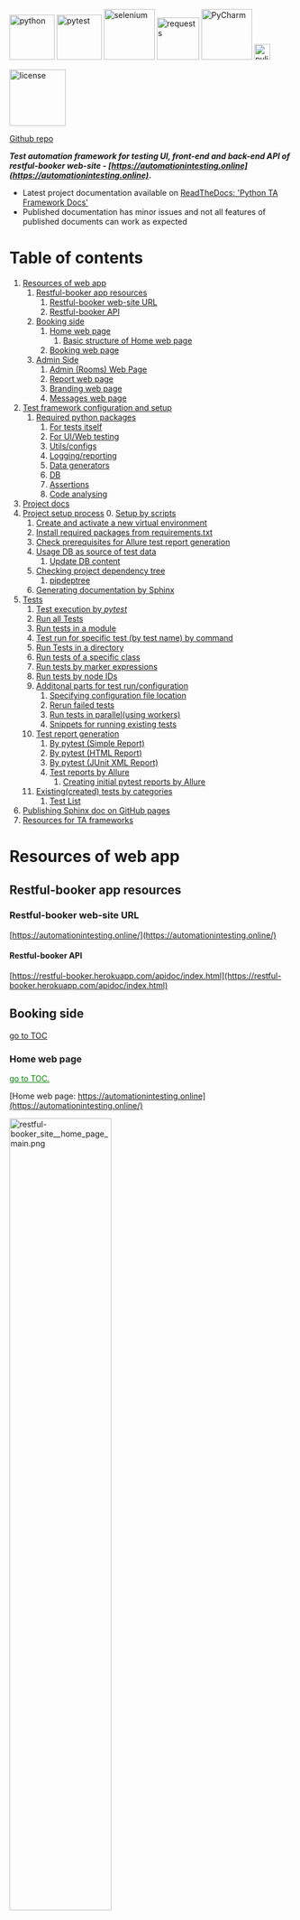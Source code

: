<!-- Header Section -->
<p align="left">
  <img alt="python" src="https://img.shields.io/badge/python-3670A0?style=for-the-badge&logo=python&logoColor=ffdd54" width="80"/>
  <img alt="pytest" src="https://img.shields.io/badge/py-test-blue?logo=pytest" width="80"/>
  <img alt="selenium" src="https://img.shields.io/badge/-selenium-%43B02A?style=for-the-badge&logo=selenium&logoColor=white" width="90"/>
  <img alt="requests" src="https://img.shields.io/badge/-requests-%43B02A?style=for-the-badge&logo=requests&logoColor=white" width="75"/>
  <img alt="PyCharm" src="https://img.shields.io/badge/pycharm-143?style=for-the-badge&logo=pycharm&logoColor=black&color=black&labelColor=green" width="90"/>
  <img alt="pylint" src="https://raw.githubusercontent.com/pylint-dev/pylint/main/doc/logo.png" width="28"/>
</p>
<p>
  <img alt="license" src="https://img.shields.io/badge/license-MIT-yellow?style=for-the-badge" width="100"/>
</p>

[Github repo]()

**_Test automation framework for testing UI, front-end and back-end API of restful-booker
web-site - [https://automationintesting.online](https://automationintesting.online)_.**

* Latest project documentation available on [ReadTheDocs: 'Python TA Framework Docs'](https://python-ta-web-api-framework.readthedocs.io/en/latest/index.html)
* Published documentation has minor issues and not all features of published documents can work as expected    

# Table of contents <div id="toc"></div>

1. [Resources of web app](#resources-of-web-app)
    1. [Restful-booker app resources](#restful-booker-app-resources)
        1. [Restful-booker web-site URL](#restful-booker-web-site-url)
        2. [Restful-booker API](#restful-booker-api)
    2. [Booking side](#booking-side)
        1. [Home web page](#home-web-page)
            1. [Basic structure of Home web page](#basic-structure-of-home-web-page)
        2. [Booking web page](#booking-web-page)
    3. [Admin Side](#admin-side)
        1. [Admin (Rooms) Web Page](#admin-rooms-web-page)
        2. [Report web page](#report-web-page)
        3. [Branding web page](#branding-web-page)
        4. [Messages web page](#messages-web-page)
2. [Test framework configuration and setup](#test-framework-configuration-and-setup)
    1. [Required python packages](#required-python-packages)
        1. [For tests itself](#for-tests-itself)
        2. [For UI/Web testing](#for-uiweb-testing)
        3. [Utils/configs](#utilsconfigs)
        4. [Logging/reporting](#loggingreporting)
        5. [Data generators](#data-generators)
        6. [DB](#db)
        7. [Assertions](#assertions)
        8. [Code analysing](#code-analysing)
3. [Project docs](#project-docs)
4. [Project setup process](#project-setup-process)
    0. [Setup by scripts](#0setup-by-scripts)
    1. [Create and activate a new virtual environment](#1-create-and-activate-a-new-virtual-environment)
    2. [Install required packages from requirements.txt](#2-install-required-packages-from-requirementstxt)
    3. [Check prerequisites for Allure test report generation](#3-check-prerequisites-for-allure-test-report-generation)
    4. [Usage DB as source of test data](#4-usage-db-as-source-of-test-data)
        1. [Update DB content](#1-update-db-content)
    5. [Checking project dependency tree](#checking-project-dependency-tree)
        1. [pipdeptree](#pipdeptree)
    6. [Generating documentation by Sphinx](#generating-documentation-by-sphinx)
5. [Tests](#tests)
    1. [Test execution by _pytest_](#test-execution-by-_pytest_)
    1. [Run all Tests](#run-all-tests)
    2. [Run tests in a module](#run-tests-in-a-module)
    3. [Test run for specific test (by test name) by command](#test-run-for-specific-test-by-test-name-by-command)
    4. [ Run Tests in a directory](#run-tests-in-a-directory)
    6. [Run tests of a specific class](#run-tests-of-a-specific-class)
    7. [Run tests by marker expressions](#run-tests-by-marker-expressions)
    5. [Run tests by node IDs](#run-tests-by-node-ids)
    8. [Additonal parts for test run/configuration](#additional-parts-for-test-runconfiguration)
        1. [Specifying configuration file location](#specifying-configuration-file-location)
        2. [Rerun failed tests](#rerun-failed-tests)
        3. [Run tests in parallel(using workers)](#run-tests-in-parallelusing-workers)
        4. [Snippets for running existing tests](#snippets-for-running-existing-tests)
    9. [Test report generation](#test-report-generation)
        1. [By pytest (Simple Report)](#by-pytest-simple-report)
        2. [By pytest (HTML Report)](#by-pytest-html-report)
        3. [By pytest (JUnit XML Report)](#by-pytest-junit-xml-report)
        4. [Test reports by Allure](#test-reports-by-allure)
            1. [Creating initial pytest reports by Allure](#creating-initial-pytest-reports-by-allure-)
    2. [Existing(created) tests by categories](#existingcreated-tests-by-categories)
        1. [Test List](#test-list)
6. [Publishing Sphinx doc on GitHub pages](#publishing-sphinx-doc-on-github-pages)
7. [Resources for TA frameworks](#resources-for-ta-frameworks)

# Resources of web app

## Restful-booker app resources

### Restful-booker web-site URL

[https://automationintesting.online/](https://automationintesting.online/)

#### Restful-booker API

[https://restful-booker.herokuapp.com/apidoc/index.html](https://restful-booker.herokuapp.com/apidoc/index.html)

## Booking side

[go to TOC](#table-of-contents)

### Home web page

<a href="#toc" style="color: green;">go to TOC.</a>

[Home web page: https://automationintesting.online](https://automationintesting.online/)

<img src="project_related_data\pic\restful-booker_site__home_page_main.png" alt="restful-booker_site__home_page_main.png" style="width:60%;">

#### Basic structure of home web page

    ```
        logo(picture)
            welcome_text
        rooms_section
            room_section
                hotel_picture
                hotel_room_description
                    hotel_room_description_header
                        hotel_room_type
                        hotel_room_wheelchair_option
                    hotel_room_description_title
                    hotel_room_options
                        hotel_room_option_wifi
                        hotel_room_option_refreshments
                        hotel_room_option_tv
                        hotel_room_option_safe
                        hotel_room_option_radio
                        hotel_room_option_views
                    hotel_room_booking_button
                booker_contact_form
                    name_input_form
                    email_input_form
                    phone_input_form
                    subject_input_form
                    message_input_form
                    submit_button_on_contact_form
                    alert_booker_form
                hotel_contact_details_field
                map_picture
                footer_panel
                    site_owner_info
                    cookie_policy_link
                    privacy_policy_link
                    admin_panel_link
    ```

## Booking web page

<a href="#toc" style="color: green;">go to TOC.</a>

[Booking web page: https://automationintesting.online](https://automationintesting.online/)

Same URL as for Home page but with additional components on the page

<img src="project_related_data\pic\restful-booker_site__book_this_room_page.png" alt="restful-booker_site__home_page_main.png" style="width:60%;">

## Admin side

### Admin (Rooms) web page

<a href="#toc" style="color: green;">go to TOC.</a>

[Home web page: https://automationintesting.online/#/admin/](https://automationintesting.online/#/admin/)

<img src="project_related_data\pic\restful-booker_site__admin-room_page.png" alt="restful-booker_site__admin-room_page.png" style="width:70%;">

### Report web page

<a href="#toc" style="color: green;">go to TOC.</a>

[Report web page: https://automationintesting.online/#/admin/report](https://automationintesting.online/#/admin/)

<img src="project_related_data\pic\restful-booker_site__report_page.png" alt="restful-booker_site__report_page.png" style="width:70%;">

### Branding web page

<a href="#toc" style="color: green;">go to TOC.</a>

[Branding web page: https://automationintesting.online/#/admin/branding](https://automationintesting.online/#/admin/)

<img src="project_related_data\pic\restful-booker_site__branding_page.png" alt="restful-booker_site__branding_page.png" style="width:70%;">

### Messages web page

<a href="#toc" style="color: green;">go to TOC.</a>

[Messages web page: https://automationintesting.online/#/admin/messages](https://automationintesting.online/#/admin/messages)

<img src="project_related_data\pic\restful-booker_site__messages_page.png" alt="restful-booker_site__messages_page.png" style="width:70%;">

# Test framework configuration and setup

## Required python packages

<a href="#toc" style="color: green;">go to TOC.</a>

In this project used 'pip-tools' and approach to use high-level dependency tree. Main required packages presented
in `requirements.in`. All used Python packages for the current project are generates in `requirements.txt`

Below is the list of main packages with references

### For tests itself

<a href="#toc" style="color: green;">go to TOC.</a>

* **pytest**
    * pypi.org docs: [https://pypi.org/project/pytest/](https://pypi.org/project/pytest/)
    * related info: [https://docs.pytest.org/en/latest/](https://docs.pytest.org/en/latest/)
    ```bash
    pip install pytest
    ```

* **hypothesis**
    * pypi.org docs: [https://pypi.org/project/hypothesis/](https://pypi.org/project/hypothesis/)
    * related info: [https://hypothesis.works/](https://hypothesis.works/)
    ```bash
    pip install hypothesis
    ```

### For ui/web testing

[go to TOC](#toc)

* **selenium**
    * pypi.org docs: [https://pypi.org/project/selenium/](https://pypi.org/project/selenium/)
    * related info: [https://selenium-python.readthedocs.io/](https://selenium-python.readthedocs.io/)
    ```bash
    pip install selenium
    ```

* **webdriver-manager**
    * pypi.org docs: [https://pypi.org/project/webdriver-manager/](https://pypi.org/project/webdriver-manager/)
    * related info: [https://github.com/bonigarcia/webdrivermanager](https://github.com/bonigarcia/webdrivermanager)
    ```
    pip install webdriver-manager
    ```

### Utils/configs

[go to TOC](#toc)

* **mypy**
    * pypi.org docs: [https://pypi.org/project/mypy/](https://pypi.org/project/mypy/)
    * related info: [https://mypy-lang.org/](https://mypy-lang.org/)
    ```bash
    pip install mypy
    ```

* **python-dotenv**
    * pypi.org docs: [https://pypi.org/project/dotenv/](https://pypi.org/project/dotenv/)
    * related info: [https://www.dotenv.org/docs/languages/python](https://www.dotenv.org/docs/languages/python)
    ```bash
    pip install python-dotenv
    ```

* **pyyaml**
    * pypi.org docs: [https://pypi.org/project/PyYAML/](https://pypi.org/project/PyYAML/)
    * related info: [https://pyyaml.org/](https://pyyaml.org/)
    ```bash
    pip install pyyaml
    ```

* **configParser**
    * pypi.org docs: [https://pypi.org/project/configparser/](https://pypi.org/project/configparser/)
    * related
      info: [https://docs.python.org/3/library/configparser.html](https://docs.python.org/3/library/configparser.html)
    ```bash
    pip install configparser
    ```

* **openpyxl**
    * pypi.org docs: [https://pypi.org/project/openpyxl/](https://pypi.org/project/openpyxl/)
    * related info: [https://openpyxl.readthedocs.io/en/stable/](https://openpyxl.readthedocs.io/en/stable/)
    ```bash
    pip install openpyxl
    ```

* **pylint**
    * pypi.org docs: [https://pypi.org/project/pylint/](https://pypi.org/project/pylint/)
    * related info: [https://github.com/pylint-dev/pylint](https://github.com/pylint-dev/pylint)
    ```bash
    pip install pylint
    ```

  Generate a default configuration file for the Pylint code analyzer by
    ```bash
    pylint --generate-rcfile > pylint.rc
    ```

* **pyreverse**
    * pypi.org docs: [https://pypi.org/project/pyreverse/](https://pypi.org/project/pyreverse/)
    * related
      info:  [https://pylint.readthedocs.io/en/latest/pyreverse.html](https://pylint.readthedocs.io/en/latest/pyreverse.html)

  Pyreverse has now been integrated to
  pylint : [http://pypi.python.org/pypi/pylint/](http://pypi.python.org/pypi/pylint/)


* **pipdeptree**
    * pypi.org docs: [https://pypi.org/project/pipdeptree/](https://pypi.org/project/pipdeptree/)
    * related info: [https://github.com/tox-dev/pipdeptree](https://github.com/tox-dev/pipdeptree)

    ```bash
    pip install pipdeptree
    ```

* **invoke**
    * pypi.org docs: https://pypi.org/project/invoke/
    * related info: https://www.pyinvoke.org/

    ```bash
    pip install invoke
    ```

### Logging/reporting

* **allure**
    * pypi.org docs: [https://pypi.org/project/allure-pytest/](https://pypi.org/project/allure-pytest/)
    * related info: [https://allurereport.org/docs/pytest/](https://allurereport.org/docs/pytest/)
    ```bash
    pip install allure-pytest
    ```

* **pytest-html**
    * pypi.org docs: [https://pypi.org/project/pytest-html/](https://pypi.org/project/pytest-html/)
    * related info: [https://pytest-html.readthedocs.io/en/latest/](https://pytest-html.readthedocs.io/en/latest/)
    ```bash
    pip install pytest-html
    ```

* **loguru**
    * pypi.org docs: [https://pypi.org/project/loguru/](https://pypi.org/project/loguru/)
    * related info: [https://loguru.readthedocs.io/](https://loguru.readthedocs.io/)
    ```bash
    pip install loguru
    ```

### Data generators

[go to TOC](#toc)

* **wonderwords**
    * pypi.org docs: [https://pypi.org/project/wonderwords/](https://pypi.org/project/wonderwords/)
    * related info: [https://loguru.readthedocs.io/](https://loguru.readthedocs.io/)
    ```bash
    pip install wonderwords
    ```

* **Faker**
    * pypi.org docs: [https://pypi.org/project/Faker/](https://pypi.org/project/Faker/)
    * related info: [http://faker.rtfd.org/](http://faker.rtfd.org/)
    ```bash
    pip install Faker
    ```

### DB

* **mysql-connector-python**
    * pypi.org
      docs: [https://pypi.org/project/mysql-connector-python/](https://pypi.org/project/mysql-connector-python/)
    * related info: [https://dev.mysql.com/doc/connector-python/en/](https://dev.mysql.com/doc/connector-python/en/)
    ```bash
    pip install mysql-connector-python
    ```

### Assertions

[go to TOC](#toc)

* **PyHamcrest**
    * pypi.org docs: [https://pypi.org/project/PyHamcrest/](https://pypi.org/project/PyHamcrest/)
    * related info: [https://pyhamcrest.readthedocs.io/](https://pyhamcrest.readthedocs.io/)
    ```bash
    pip install PyHamcrest
    ```

* **regex**
    * pypi.org docs: [https://pypi.org/project/regex/](https://pypi.org/project/regex/)
    * related info: [https://github.com/mrabarnett/mrab-regex](https://github.com/mrabarnett/mrab-regex)
    ```bash
    pip install regex
    ```

### Code analysing

* **pylint**
    * pypi.org docs: [https://pypi.org/project/pylint/](https://pypi.org/project/pylint/)
    * related info: [https://pylint.readthedocs.io/en/latest/](https://pylint.readthedocs.io/en/latest/)
    ```bash
    pip install pylint
    ```

# Project docs

This project contains generated documentation by Sphinx
All documentation you can find by opening [index.html](docs/build/index.html) in the browser or
check [ta_framework_ui_api.pdf](docs/pdf_docs/ta_framework_ui_api.pdf)
Sphinx setup and generating process described [here](#generating-documentation-by-sphinx)

# Project setup process

<a href="#toc" style="color: green;">go to TOC.</a>

## 0.Setup by scripts

By default, you can use file:

1. `setup_env.bat` for Windows-based machine or
2. `setup_env.sh` UNIX-based
   for validating python version, installing all packages required for running current project.
   Otherwise, you can manually install everything using described steps below or fix some issues that appears while
   project was configured via scripted file.

## 1. Create and activate a new virtual environment:

<a href="#toc" style="color: green;">go to TOC.</a>

- **_Create virtual environment._**\
  Script below is creating environment with name 'env'.\
  If you want to create environment with unique name, please replace the env name using your env name in script\
  _python -m {here_is_your_venv_name} ../env_

  Working script for creating venv with name 'venv' is below:
    ```
    python -m venv ../env
    ```

  then activate it
    * for unix-based
  ```
  source ../venv/bin/activate
  ```
    * for windows
  ```
  .\.venv\Scripts\Activate
  ```

  If you like to have different name for the environment
  ```
  python -m venv {venv_for_project}   
  ```

  and then

  ```
  source {venv_for_project}/Scripts/activate
  ```

**_For deactivating created env use command_**

*
  ```shell
  deactivate
  ```

## 2. Install required packages from requirements.txt

<a href="#toc" style="color: green;">go to TOC.</a>

```shell
pip install -r requirements.txt
```

If **_requirements.txt_** file is missing request, or you have different configuration of the project after
installation, please check generate new  _requirements.txt_ file using command

```shell
pip-compile requirements.in
```

Created `requirements.txt` file will have all dependency for the project.

In case if you are using 'pip-tools' do next steps,

1. check `requirements.in` content for preventing conflicts with existing(venv/global) configurations.
2. compile requirements.txt by

```shell
pip-compile requirements.in
```

3. install dependencies by

```shell
pip install -r requirements.txt  
```

## 3. Check prerequisites for Allure test report generation

<a href="#toc" style="color: green;">go to TOC.</a>

1. Check your system on installed and available :
    * JAVA
      ```shell
      java -version
      ```

    * Node.js
      ```shell
      node -v
      ```

      If programs are missing install them using info below

2. Install Java 3
    * Download Java 3 [HERE](https://nodejs.org/en/download/package-manager)

3. Install Node.js
    * Download Node.js [HERE](https://nodejs.org/en/download/package-manager)

4. In command prompt, run the below command
    ```shell
    npm install -g allure-commandline

5. Add _npm_ and _allure-commandline_ to system path
    ```shell
    %AppData\Roaming\npm
    ```
   %AppData\Roaming\npm\node_modules\allure-commandline\bin

6. Check that system can have access to allure by
    ```shell
    allure --version
    ```

7. Install allure-pytest
    ```shell
   pip install allure-pytest
    ```
   or from your IDE

## 4. Usage DB as source of test data

<a href="#toc" style="color: green;">go to TOC.</a>

In case if your test data is stored in DB or external files, check the project configuration and adjust test data
manually.

### 1. Update DB content

<a href="#toc" style="color: green;">go to TOC.</a>

If you are using data from DB generate data based on your testing model or paste it manually
preferable to use pip install mysql-connector-python

## Checking project dependency tree

### pipdeptree

Basic Dependency Tree

```shell
pipdeptree
```

Dependency Tree in JSON Format

```shell
pipdeptree --json
```

Dependency Tree with Outdated Packages

```shell
pipdeptree --outdated
```

Dependency Tree for a Specific Package

```shell
pipdeptree -p <package_name>
```

Generate a Text Report and Save to File

```shell
pipdeptree > resources/project_dependencies.txt
```

Visualize Dependency Tree with Graphviz first install graphviz:

```shell
pip install graphviz
```

then generate a graphical representation:

```shell
pipdeptree --graph-output png > resources/project_dependencies.png
```

## Documentation

## Pydocstyle

To check your code for missing docstrings for current project selected pydocstyle.

```bash
pydocstyle core
````

### 3. **Check an Entire Directory**

To check all Python files in a specific directory, you can run:

bash
`pydocstyle path/to/your_directory/`

### 4. **Check with Specific Conventions**

You can specify the docstring conventions you want to enforce using the `--convention` flag. The available conventions
are:

- `google`
- `numpy`
- `pep257`

For example, to check using the Google style:

bash
`pydocstyle --convention=google path/to/your_directory/`

### 5. **Ignore Specific Errors**

If you want to ignore certain error codes, you can use the `--ignore` option followed by the error codes (
comma-separated). For example, to ignore error code D103 (missing docstring in public function):

bash
`pydocstyle --ignore=D103 path/to/your_directory/`

### 6. **Output Format**

You can change the output format using the `--format` option. The default format is a simple text output, but you can
change it to `json` for easier parsing:

bash
`pydocstyle --format=json path/to/your_directory/`

### 7. **Verbose Mode**

To see more detailed output, you can run `pydocstyle` in verbose mode:

bash
`pydocstyle --verbose path/to/your_directory/`

### 8. **Checking a Specific File or Line**

You can check a specific line in a file by appending the line number to the file path. For example, to check line 42
of `your_file.py`:

bash
`pydocstyle path/to/your_file.py:42`

### 9. **Show Available Error Codes**

To see a list of all available error codes and their meanings, use the `--help` option:

bash
`pydocstyle --help`

### Summary of Commands

- **Check a specific file**:

    ```bash
    pydocstyle path/to/your_file.py
    ```

- **Check an entire directory**:

    ```bash
    pydocstyle path/to/your_directory/
    ```

- **Specify conventions**:

    ```bash
    pydocstyle --convention=google path/to/your_directory/
    ```

- **Ignore specific errors**:

    ```bash
    pydocstyle --ignore=D103 path/to/your_directory/
    ```

- **Output in JSON format**:

    ```bash
    pydocstyle --format=json path/to/your_directory/
    ```

### Generating documentation by Sphinx

1. Install Sphinx in your project environment:

```bash
pip install sphinx
```

2. Set Up Sphinx in Your Project
   **!!! IMPORTANT**
   For more convenient usage of project structure to better create separate folder where will be stored all
   documentation and related Sphinx config files and folder. \
   For this project was created new folder `docs` and from that place all Sphinx related command should be executed.
   After navigation to the `docs` directory, run:
    ```bash
    sphinx-quickstart
    ```

This command will guide you through setting up Sphinx by asking several configuration questions.

Typical responses:

* **Separate source and build directories**: Yes
* **Project name**: [Your project name]
* **Author name**: [Your name]
* **Project version**: [Your project version]
* **Project language**: [en]

  This will generate\
  1. `source/` directory with a default `conf.py` file for configuration and some starter `.rst` (reStructuredText)
  files.\
  2.  `build/` directory (will be empty). It's default directory that will have all project related data if you will not
  use any different name for collecting generated Sphinx docs (pdf, html... etc).  
  It can be deleted or renamed if you want to have separate places for different types of generated docs. For this
  project will be generated documentation in HTML and PDF formats. Below you will find scripts and instructions for
  generating documents in PDF and HTML format using different Sphinx extensions.
  3. make.bat - default script file for generating docs on Windows OS
  4. Makefile - default script file for generating docs on UNIX base OS


3. Configure conf.py
   Edit the generated [conf.py](docs/source/conf.py) file located in the source/ directory to customize your
   documentation. Key configurations to include:

    * **_Extensions_**: Enable useful Sphinx extensions, such as autodoc for auto-generating documentation from your
      Python docstrings:

    ```python
    extensions = [
        'sphinx.ext.autodoc',
        'sphinx.ext.napoleon',  # For Google-style or NumPy-style docstrings
    ]
    ```

* **_Paths_**: Set the path for your Python modules to be included in the docs:

    ```python
    import os
    import sys
    sys.path.insert(0, os.path.abspath('../..'))
    ```

('../..')) line tells Python to add the parent directory (two levels up) to the Python module search path. This is
necessary when your project's files (modules, packages, etc.) are in a directory separate from the documentation (Sphinx
docs) directory.

By specifying ../.., you're telling Sphinx (and Python) to include the top-level project directory in its search path,
allowing it to find and import modules from the project directory while building the documentation.

* **_HTML Theme_**: You can set the theme for your HTML documentation (default is alabaster):
    ```python
    html_theme = 'sphinx_rtd_theme'  # Example: ReadTheDocs theme
    ```
* **Source file suffix***: Define which file extensions to look for:

    ```python
    source_suffix = ['.rst', '.md']
    ```

4. Install related to chosen Sphinx extensions packages.
    1. For 'sphinx_rtd_theme' theme execute

        ```bash
        pip install sphinx_rtd_theme
        ```
    2. For 'myst_parser' theme execute

        ```bash
        pip install myst_parser
        ```

    3. For 'rst2pdf' theme execute

        ```bash
        pip install rst2pdf
        ```


4. Document Your Code.

5. Generate reStructuredText (.rst) Files
   To automatically generate `.rst` files from your Python code, use sphinx-apidoc.
   This will generate a `source/` directory with .rst files that describe your modules and classes:

    ```bash
    sphinx-apidoc -o source/ path/to/your/module
    ```
   **!!! IMPORTANT**\
   For the current project all Sphinx documentation is stored in `docs` folder and script below should be executed from
   the project root folder

    ```bash
    sphinx-apidoc -o docs/source .
    ```

6. Build HTML Documentation

   **!!! IMPORTANT**\
   **For the current project script below should be executed from the project root folder.**\
   Once your `.rst` files are in place and `conf.py` is configured, you can build the HTML documentation:

    * on Windows OS
      ```bash
      sphinx-build -b html docs/source/ docs/html/
      ```
      where **_html_docs_** - custom defined name for storing generated html docs.

      If errors appears after generating docs try to clear the cached build.\
      Clear the `build/` directory by deleting it or running:

         ```bash
         sphinx-build -b html -E source/ html/
         ````
      The -E flag forces Sphinx to rebuild everything from scratch, avoiding potential caching issues.

    * on UNIX
        ```bash
        make html
        ```
      This command will generate the HTML files inside the build/html/ directory. Open the `index.html` file in your
      browser to view your documentation.

7. Build PDF Documentation

* on Windows OS
    ```bash
    sphinx-build -b pdf source/ pdf_docs/
    ```


8. View Documentation
   Navigate to the build/html/ directory and open index.html in your browser to view your generated documentation.

Additional Configurations (Optional)
Include Markdown files: If you want to include .md files, ensure the myst_parser is installed and enabled:

```bash
	pip install myst-parser
```

Then add it to `conf.py`:

```python
    extensions = ['myst_parser']
```

Customizing Themes: You can install additional Sphinx themes by running pip install <theme-name> and configuring
html_theme in `conf.py`.

# Tests

<a href="#toc" style="color: green;">go to TOC.</a>

More information about test runs by pytest you can
find [here](https://pytest-with-eric.com/introduction/pytest-run-single-test/)

## Test execution by _pytest_

<a href="#toc" style="color: green;">go to TOC.</a>

All tests are located in **_tests_** folder

### Run all Tests

<a href="#toc" style="color: green;">go to TOC.</a>

To run all the tests from the root directory, you can use the following command:

```shell 
python pytest
```

or just

```shell
pytest
```

You can add the -v flag to get more verbose output:

```shell 
python pytest -v
```

![python_pytest_verbose.png](project_related_data/pic/python_pytest_verbose.png)

You can enable live console logging using the pytest -s command too.

### Run tests in a module

<a href="#toc" style="color: green;">go to TOC.</a>

To run all tests in a specific file (module), use the following command:

`pytest tests/unit/test_functions.py`

### Test run for specific test (by test name) by command

<a href="#toc" style="color: green;">go to TOC.</a>

Use the `-k` option followed by the name of the test function or method you want to run

`python -k {some_test}}` e.g. `python -k test_dummy_test.py`

### Run tests in a directory

<a href="#toc" style="color: green;">go to TOC.</a>

Perhaps you may decide to split your tests by unit, integration, end-to-end, performance, regression and so on.\
If you need an overview of the various types of testing for your Python applications, this article on the types of\
software testing is a good introduction.\
In these cases it’s helpful to run tests within a specific directory, and you can use:

```
pytest {path_to_the_folder_with_test}
```

e.g.

```shell
pytest tests/dummy_tests
```

### Run tests by node IDs

<a href="#toc" style="color: green;">go to TOC.</a>

To run a specific test, you can use the test’s node ID, which is essentially its path in the syntax:\
`{filename.py}::{test_function_name}.`\
For example, to run the test_add_negative_numbers function in the test_functions.py file, you can use the following
command:

```shell
pytest  test/dummy_tests/test_functions.py::test_add_positive_numbers
```

This runs the **_test_add_positive_numbers_** test in the test_functions.py file.

### Run tests of a specific class

<a href="#toc" style="color: green;">go to TOC.</a>

You can also run all tests in a specific class. To do this, you use the :: operator followed by the class name.\
For example, to run all tests in the RegressionTests class, you can use the following command:

`pytest test/dummy_tests/test_functions.py::TestsUnit`

### Run tests by marker expressions

<a href="#toc" style="color: green;">go to TOC.</a>

By using markers, you can run specific groups of tests, exclude tests, and prioritize tests. This can help you to write
better tests and to get more value from your test suite.

We’ve covered several kinds of markers in the articles on Pytest Timeout, Pytest Skip Tests and Pytes Asyncio.

In Pytest, you can assign markers to your test functions using the @pytest.mark decorator. You can then use these
markers to run specific tests.

This is especially useful when you have different types of tests, such as fast and slow tests, and you want to run them
selectively.

Example of pytest written with markers presented below

```
@pytest.mark.unit
def test_one():
    result_of_doing = do_something()
    assert result_of_doing ==1
```

To run tests based on marker expressions, you use the -m flag followed by the marker name.

```
[pytest]
markers =
    unit : unit tests
    end_to_end  : end to end tests
    skip : slow tests`
```

command is

```
pytest -m unit
```

In case if ini file located not in the root directory marker should be passed via flag `-c` and valid configured path to
the ini file

## Additional parts for test run/configuration

### Specifying configuration file location

<a href="#toc" style="color: green;">go to TOC.</a>

The -c option allows you to specify the path to your pytest.ini file directly.

`pytest -c path/to/your/pytest.ini`\
example of usage for current project is ```pytest -c config/pytest.ini -m unit```

Better to set the PYTEST_ADDOPTS environment variable to include the config file path:

`export PYTEST_ADDOPTS="-c config/pytest.ini"`

### Rerun failed tests

Rerun for failed tests work after installation of `pytest-rerunfailures`

```shell
pip install pytest-rerunfailures
```

Check version of `pytest-rerunfailures`

```shell
pytest-rerunfailures --version
```

```shell
pytest --reruns 3 --alluredir="resources/project_test_reports/allure_reports
```

or in paralel

```shell
pytest  -n 10 --reruns 3 --alluredir="resources/project_test_reports/allure_reports"
```

_Full Command Breakdown_

`-n 10`: Runs tests in parallel using 10 worker processes.

`--reruns 3`: Reruns any failed tests up to 3 times.

`--alluredir="resources/project_test_reports/allure_reports"`: Specifies the directory to store Allure reports.

### Run tests in parallel(using workers)

**_Installing Required Plugins_**

Make sure you have the required plugins installed:

* for parallel test execution`pytest-xdist`

```shell
pytest -n 3 
```

_-n 4_: Runs tests in parallel using 4 worker processes.

### Snippets for running existing tests

<a href="#toc" style="color: green;">go to TOC.</a>

1. Test for checking home page (not a booking view)

```shell
pytest test/web_app_tests/test_login_page.py::test_check_main_section_of_home_page
```

## Test report generation

<a href="#toc" style="color: green;">go to TOC.</a>

### By pytest (Simple Report)

Simple pytest report generation in html format is possible by executing command

Short Traceback:

```shell
pytest --tb=short
```

Long Traceback (default):

```shell
pytest --tb=long
```

No Traceback (only show test results):

```shell
pytest --tb=short --disable-warnings
```

### By pytest (HTML Report)

```shell
pytest --html=resources/project_test_reports/pytest_reports/pytest_general_test_report.html
```

using workers

```shell
pytest -n 10 --html=resources/project_test_reports/pytest_html_reports/pytest_html_general_test_report.html
```

### By pytest (JUnit XML Report)

```shell
pytest --junitxml=resources/project_test_reports/pytest_junit_xml_reports/pytest_junit_xml_general_test_report.xml
```

### Test reports by Allure

<a href="#toc" style="color: green;">go to TOC.</a>

#### Creating initial pytest reports by Allure

<a href="#toc" style="color: green;">go to TOC.</a>
For generating Allure reports on the tests performed, you must first execute tests by pytest.
You need specify a path for the test results directory in the --alluredir command-line argument when running your tests.

```shell
pytest --alluredir="resources/test_report/allure_reports"
```

If any any error appears

* Check that the system statisfy Allure requirements.
* Confirm that all components installed, report folder is created.
  need to specify execution tests by pytests with specific output format.

When test execution completed , Allure reports generation starts after executing

```
allure serve {path_to_report_folder}
```

Example of command execution:

```
(.venv) {project_dir_path} allure serve "resources/allure_reports"
```

command that is applicable for the current project configuration is

```shell
allure serve "resources/test_report/allure_reports"
```

After successful execution of command allure starts server and provide server URL for checking allure report in the
browser.

## Existing(created) tests by categories

<a href="#toc" style="color: green;">go to TOC.</a>

### Test List

List of existing tests for the current project is possible to generate by executing python
script [make_list_of_tests.py](utilities/make_list_of_tests.py).
Result will be presented in the [list_of_all_project_tests.md](resources/list_of_all_project_tests.md). \
All tests are grouping by categories. \
IMPORTANT!!!
If you did any changes, please validate path to the test dir in
the [make_list_of_tests.py](utilities/make_list_of_tests.py)

# Publishing Sphinx doc on GitHub pages

1. Generate Sphinx HTML Docs (If docs were not created, see
   section [Generating documentation by Sphinx](#generating-documentation-by-sphinx))
2. Create a Separate Branch for Documentation (Optional but Recommended):
    * You can store the generated documentation in a dedicated branch, such as gh-pages, to keep it separate from your
      main project code
      ```bash
      git checkout --orphan gh-pages
      git rm -rf .
      ```
   * Add the generated HTML files: 
     ```bash
     cp -R docs/_build/html/* .
     git add .
     git commit -m "Publish Sphinx docs"
     git push origin gh-pages
     ```
3. Set Up GitHub Pages:
   * Go to your repository settings on GitHub.
   * Under Pages, select the branch (e.g., `gh-pages`) and folder (e.g., `/root` or `/docs`) where your documentation is stored.
    * Save the settings, and GitHub will publish your documentation at a URL like: 
    ```shell
    https://<username>.github.io/<repository-name>/
    ```
2. Create workflow file
2. Create separate branch on GitHub
    3. Create `gh-pages` branch if for some reason workflow `yaml` file failed to this from 1st attempt

## GitHub workflow configs



# Resources for TA frameworks

<a href="#toc" style="color: green;">go to TOC.</a>

- [Contact List App - web app for pure API testing](https://thinking-tester-contact-list.herokuapp.com/)
    - was available at 18 June 2024
- Web apps for testing
    - [OrangeHRM web app](https://opensource-demo.orangehrmlive.com/)
    - [httpbin.org - web app](https://httpbin.org/#/)
        - was available at 18 June 2024
        - the developer - [Website](https://kennethreitz.org/)
        - A simple HTTP Request & Response Service.
        - Run locally: `$ docker run -p 80:80 kennethreitz/httpbin`
        - [HTML form](https://httpbin.org/forms/post) that posts to `/post /forms/post`
        - was available at 18 June 2024
    - [tutorialsninja.com - web app](https://tutorialsninja.com/demo/)
        - was available at 18 June 2024